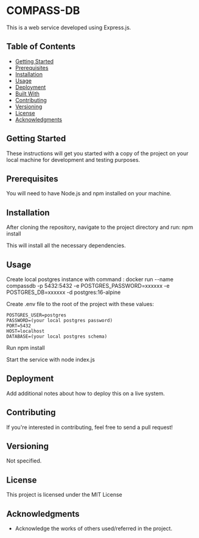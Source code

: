 # COMPASS-DB

This is a web service developed using Express.js.

## Table of Contents

- [Getting Started](#getting-started)
- [Prerequisites](#prerequisites)
- [Installation](#installation)
- [Usage](#usage)
- [Deployment](#deployment)
- [Built With](#built-with)
- [Contributing](#contributing)
- [Versioning](#versioning)
- [License](#license)
- [Acknowledgments](#acknowledgments)

## Getting Started

These instructions will get you started with a copy of the project on your local machine for development and testing purposes.

## Prerequisites

You will need to have Node.js and npm installed on your machine.

## Installation

After cloning the repository, navigate to the project directory and run:
npm install

This will install all the necessary dependencies.

## Usage

Create local postgres instance with command :
docker run --name compassdb -p 5432:5432 -e POSTGRES_PASSWORD=xxxxxx -e POSTGRES_DB=xxxxxx -d postgres:16-alpine

Create .env file to the root of the project with these values:

~~~
POSTGRES_USER=postgres
PASSWORD=(your local postgres password)
PORT=5432
HOST=localhost
DATABASE=(your local postgres schema)
~~~

Run npm install

Start the service with node index.js

## Deployment

Add additional notes about how to deploy this on a live system.

## Contributing

If you're interested in contributing, feel free to send a pull request!

## Versioning

Not specified.

## License

This project is licensed under the MIT License

## Acknowledgments

- Acknowledge the works of others used/referred in the project.
